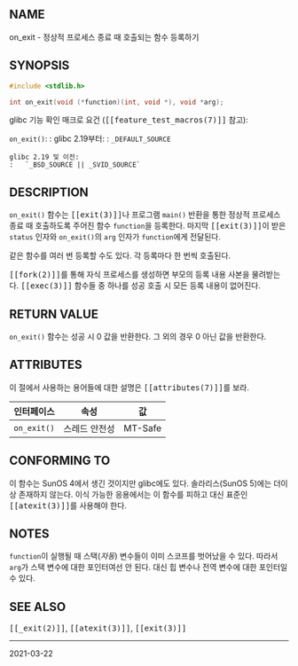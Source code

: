 ## NAME

on_exit - 정상적 프로세스 종료 때 호출되는 함수 등록하기

## SYNOPSIS

```c
#include <stdlib.h>

int on_exit(void (*function)(int, void *), void *arg);
```

glibc 기능 확인 매크로 요건 (<tt>[[feature_test_macros(7)]]</tt> 참고):

`on_exit()`:
:   glibc 2.19부터:
    :   `_DEFAULT_SOURCE`

    glibc 2.19 및 이전:
    :   `_BSD_SOURCE || _SVID_SOURCE`

## DESCRIPTION

`on_exit()` 함수는 <tt>[[exit(3)]]</tt>나 프로그램 `main()` 반환을 통한 정상적 프로세스 종료 때 호출하도록 주어진 함수 `function`을 등록한다. 마지막 <tt>[[exit(3)]]</tt>이 받은 `status` 인자와 `on_exit()`의 `arg` 인자가 `function`에게 전달된다.

같은 함수를 여러 번 등록할 수도 있다. 각 등록마다 한 번씩 호출된다.

<tt>[[fork(2)]]</tt>를 통해 자식 프로세스를 생성하면 부모의 등록 내용 사본을 물려받는다. <tt>[[exec(3)]]</tt> 함수들 중 하나를 성공 호출 시 모든 등록 내용이 없어진다.

## RETURN VALUE

`on_exit()` 함수는 성공 시 0 값을 반환한다. 그 외의 경우 0 아닌 값을 반환한다.

## ATTRIBUTES

이 절에서 사용하는 용어들에 대한 설명은 <tt>[[attributes(7)]]</tt>를 보라.

| 인터페이스 | 속성 | 값 |
| --- | --- | --- |
| `on_exit()` | 스레드 안전성 | MT-Safe |

## CONFORMING TO

이 함수는 SunOS 4에서 생긴 것이지만 glibc에도 있다. 솔라리스(SunOS 5)에는 더이상 존재하지 않는다. 이식 가능한 응용에서는 이 함수를 피하고 대신 표준인 <tt>[[atexit(3)]]</tt>를 사용해야 한다.

## NOTES

`function`이 실행될 때 스택(*자동*) 변수들이 이미 스코프를 벗어났을 수 있다. 따라서 `arg`가 스택 변수에 대한 포인터여선 안 된다. 대신 힙 변수나 전역 변수에 대한 포인터일 수 있다.

## SEE ALSO

<tt>[[_exit(2)]]</tt>, <tt>[[atexit(3)]]</tt>, <tt>[[exit(3)]]</tt>

----

2021-03-22
